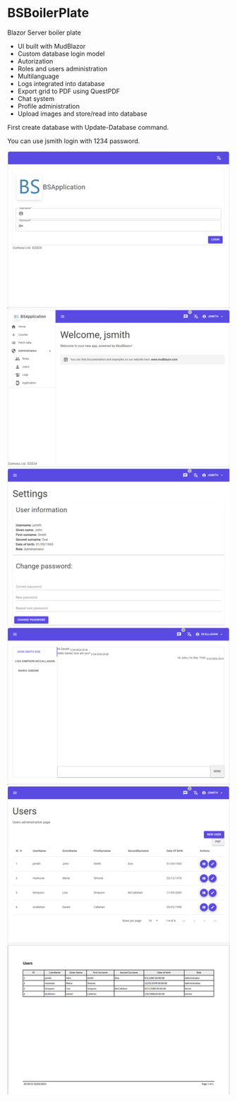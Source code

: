 # BSBoilerPlate

Blazor Server boiler plate

- UI built with MudBlazor
- Custom database login model
- Autorization
- Roles and users administration
- Multilanguage
- Logs integrated into database
- Export grid to PDF using QuestPDF
- Chat system
- Profile administration
- Upload images and store/read into database

First create database with Update-Database command.

You can use jsmith login with 1234 password.

![Sample](https://github.com/alexandrelozano/BSBoilerPlate/blob/master/Resources/6.png?raw=true)
![Sample](https://github.com/alexandrelozano/BSBoilerPlate/blob/master/Resources/4.png?raw=true)
![Sample](https://github.com/alexandrelozano/BSBoilerPlate/blob/master/Resources/5.png?raw=true)
![Sample](https://github.com/alexandrelozano/BSBoilerPlate/blob/master/Resources/3.png?raw=true)
![Sample](https://github.com/alexandrelozano/BSBoilerPlate/blob/master/Resources/1.png?raw=true)
![Sample](https://github.com/alexandrelozano/BSBoilerPlate/blob/master/Resources/2.png?raw=true)
